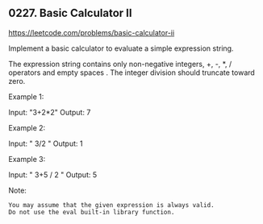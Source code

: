 ## 0227. Basic Calculator II

https://leetcode.com/problems/basic-calculator-ii

Implement a basic calculator to evaluate a simple expression string.

The expression string contains only non-negative integers, +, -, \*, / operators and empty spaces . The integer division should truncate toward zero.

Example 1:

Input: "3+2\*2"
Output: 7

Example 2:

Input: " 3/2 "
Output: 1

Example 3:

Input: " 3+5 / 2 "
Output: 5

Note:

    You may assume that the given expression is always valid.
    Do not use the eval built-in library function.
